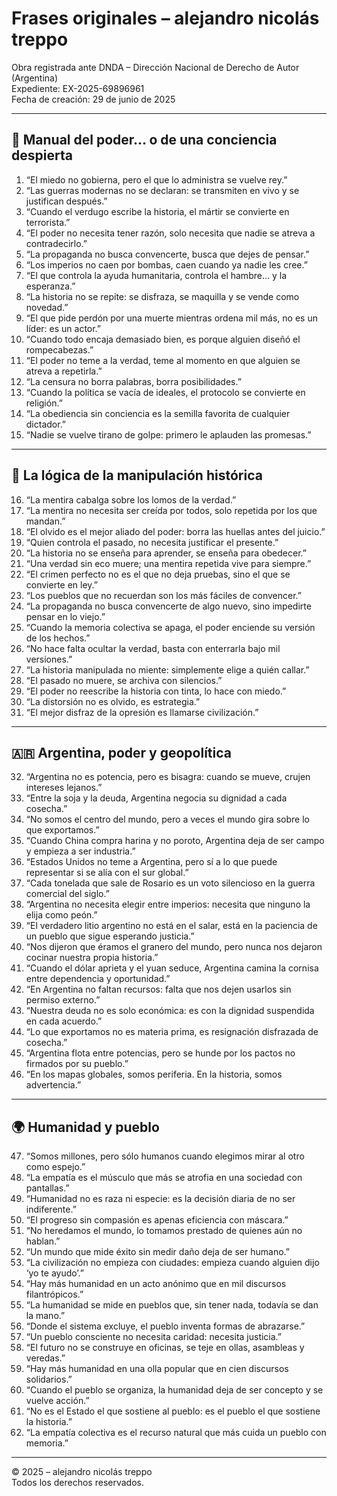 # Frases originales – alejandro nicolás treppo

Obra registrada ante DNDA – Dirección Nacional de Derecho de Autor (Argentina)  
Expediente: EX-2025-69896961  
Fecha de creación: 29 de junio de 2025

---

## 🧠 Manual del poder… o de una conciencia despierta

1. “El miedo no gobierna, pero el que lo administra se vuelve rey.”  
2. “Las guerras modernas no se declaran: se transmiten en vivo y se justifican después.”  
3. “Cuando el verdugo escribe la historia, el mártir se convierte en terrorista.”  
4. “El poder no necesita tener razón, solo necesita que nadie se atreva a contradecirlo.”  
5. “La propaganda no busca convencerte, busca que dejes de pensar.”  
6. “Los imperios no caen por bombas, caen cuando ya nadie les cree.”  
7. “El que controla la ayuda humanitaria, controla el hambre… y la esperanza.”  
8. “La historia no se repite: se disfraza, se maquilla y se vende como novedad.”  
9. “El que pide perdón por una muerte mientras ordena mil más, no es un líder: es un actor.”  
10. “Cuando todo encaja demasiado bien, es porque alguien diseñó el rompecabezas.”  
11. “El poder no teme a la verdad, teme al momento en que alguien se atreva a repetirla.”  
12. “La censura no borra palabras, borra posibilidades.”  
13. “Cuando la política se vacía de ideales, el protocolo se convierte en religión.”  
14. “La obediencia sin conciencia es la semilla favorita de cualquier dictador.”  
15. “Nadie se vuelve tirano de golpe: primero le aplauden las promesas.”  

---

## 🧩 La lógica de la manipulación histórica

16. “La mentira cabalga sobre los lomos de la verdad.”  
17. “La mentira no necesita ser creída por todos, solo repetida por los que mandan.”  
18. “El olvido es el mejor aliado del poder: borra las huellas antes del juicio.”  
19. “Quien controla el pasado, no necesita justificar el presente.”  
20. “La historia no se enseña para aprender, se enseña para obedecer.”  
21. “Una verdad sin eco muere; una mentira repetida vive para siempre.”  
22. “El crimen perfecto no es el que no deja pruebas, sino el que se convierte en ley.”  
23. “Los pueblos que no recuerdan son los más fáciles de convencer.”  
24. “La propaganda no busca convencerte de algo nuevo, sino impedirte pensar en lo viejo.”  
25. “Cuando la memoria colectiva se apaga, el poder enciende su versión de los hechos.”  
26. “No hace falta ocultar la verdad, basta con enterrarla bajo mil versiones.”  
27. “La historia manipulada no miente: simplemente elige a quién callar.”  
28. “El pasado no muere, se archiva con silencios.”  
29. “El poder no reescribe la historia con tinta, lo hace con miedo.”  
30. “La distorsión no es olvido, es estrategia.”  
31. “El mejor disfraz de la opresión es llamarse civilización.”  

---

## 🇦🇷 Argentina, poder y geopolítica

32. “Argentina no es potencia, pero es bisagra: cuando se mueve, crujen intereses lejanos.”  
33. “Entre la soja y la deuda, Argentina negocia su dignidad a cada cosecha.”  
34. “No somos el centro del mundo, pero a veces el mundo gira sobre lo que exportamos.”  
35. “Cuando China compra harina y no poroto, Argentina deja de ser campo y empieza a ser industria.”  
36. “Estados Unidos no teme a Argentina, pero sí a lo que puede representar si se alía con el sur global.”  
37. “Cada tonelada que sale de Rosario es un voto silencioso en la guerra comercial del siglo.”  
38. “Argentina no necesita elegir entre imperios: necesita que ninguno la elija como peón.”  
39. “El verdadero litio argentino no está en el salar, está en la paciencia de un pueblo que sigue esperando justicia.”  
40. “Nos dijeron que éramos el granero del mundo, pero nunca nos dejaron cocinar nuestra propia historia.”  
41. “Cuando el dólar aprieta y el yuan seduce, Argentina camina la cornisa entre dependencia y oportunidad.”  
42. “En Argentina no faltan recursos: falta que nos dejen usarlos sin permiso externo.”  
43. “Nuestra deuda no es solo económica: es con la dignidad suspendida en cada acuerdo.”  
44. “Lo que exportamos no es materia prima, es resignación disfrazada de cosecha.”  
45. “Argentina flota entre potencias, pero se hunde por los pactos no firmados por su pueblo.”  
46. “En los mapas globales, somos periferia. En la historia, somos advertencia.”  

---

## 🌍 Humanidad y pueblo

47. “Somos millones, pero sólo humanos cuando elegimos mirar al otro como espejo.”  
48. “La empatía es el músculo que más se atrofia en una sociedad con pantallas.”  
49. “Humanidad no es raza ni especie: es la decisión diaria de no ser indiferente.”  
50. “El progreso sin compasión es apenas eficiencia con máscara.”  
51. “No heredamos el mundo, lo tomamos prestado de quienes aún no hablan.”  
52. “Un mundo que mide éxito sin medir daño deja de ser humano.”  
53. “La civilización no empieza con ciudades: empieza cuando alguien dijo ‘yo te ayudo’.”  
54. “Hay más humanidad en un acto anónimo que en mil discursos filantrópicos.”  
55. “La humanidad se mide en pueblos que, sin tener nada, todavía se dan la mano.”  
56. “Donde el sistema excluye, el pueblo inventa formas de abrazarse.”  
57. “Un pueblo consciente no necesita caridad: necesita justicia.”  
58. “El futuro no se construye en oficinas, se teje en ollas, asambleas y veredas.”  
59. “Hay más humanidad en una olla popular que en cien discursos solidarios.”  
60. “Cuando el pueblo se organiza, la humanidad deja de ser concepto y se vuelve acción.”  
61. “No es el Estado el que sostiene al pueblo: es el pueblo el que sostiene la historia.”  
62. “La empatía colectiva es el recurso natural que más cuida un pueblo con memoria.”  

---

© 2025 – alejandro nicolás treppo  
Todos los derechos reservados.
